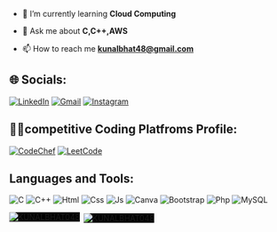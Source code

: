 - 🌱 I’m currently learning **Cloud Computing**

- 💬 Ask me about **C,C++,AWS**

- 📫 How to reach me **kunalbhat48@gmail.com**




## 🌐 Socials:
[![LinkedIn](https://img.shields.io/badge/linkedin-0072b1?style=for-the-badge&logo=linkedin&logoColor=#0A66C2)](https://www.linkedin.com/in/kunal-bhat-929036256/)
[![Gmail](https://img.shields.io/badge/Gmail-D14836?style=for-the-badge&logo=gmail&logoColor=white)](kunalbhat48@gmail.com)
[![Instagram](https://img.shields.io/badge/Instagram-%23E4405F.svg?style=for-the-badge&logo=Instagram&logoColor=white)](https://www.instagram.com/heykunal.music/?hl=en)

## 🧑‍💻competitive Coding Platfroms Profile:
[![CodeChef](https://img.shields.io/badge/CodeChef-%23964B00.svg?style=for-the-badge&logo=CodeChef&logoColor=white)](https://www.codechef.com/users/kunalbhat1)
[![LeetCode](https://img.shields.io/badge/LeetCode-000000?style=for-the-badge&logo=LeetCode&logoColor=#d16c06)](https://leetcode.com/kunalbhat48/)

## Languages and Tools:
![C](https://img.shields.io/badge/c-283593?style=for-the-badge&logo=c&logoColor=#A8B9CC)
![C++](https://img.shields.io/badge/c++-5E97D0?style=for-the-badge&logo=cplusplus&logoColor=#00599C)
![Html](https://img.shields.io/badge/html5-283593?style=for-the-badge&logo=html5&logoColor=#E34F26)
![Css](https://img.shields.io/badge/css3-3498db?style=for-the-badge&logo=css3&logoColor=#1572B6)
![Js](https://img.shields.io/badge/Js-F0DB4F?style=for-the-badge&logo=javascript&logoColor=#F7DF1E)
![Canva](https://img.shields.io/badge/Canvas-283593?style=for-the-badge&logo=canva&logoColor=#00C4CC)
![Bootstrap](https://img.shields.io/badge/bootstrap-D3D3D3?style=for-the-badge&logo=canva&logoColor=#7952B3)
![Php](https://img.shields.io/badge/Php-00BCD4?style=for-the-badge&logo=php&logoColor=#777BB4)
![MySQL](https://img.shields.io/badge/MySQL-ADD8E6?style=for-the-badge&logo=MySQL&logoColor=#4479A1)

<p><img align="left"  style="background-color: black;" src="https://github-readme-stats.vercel.app/api/top-langs?username=KUNALBHAT048&show_icons=true&locale=en&layout=compact" alt="KUNALBHAT048" /></p>

<p>&nbsp;<img align="center"  style="background-color: black;" src="https://github-readme-stats.vercel.app/api?username=KUNALBHAT048&show_icons=true&locale=en" alt="KUNALBHAT048" /></p>

<p><img align="center"  style="background-color: black;" src="https://github-readme-streak-stats.herokuapp.com/?user=KUNALBHAT048&" alt="" /></p>
